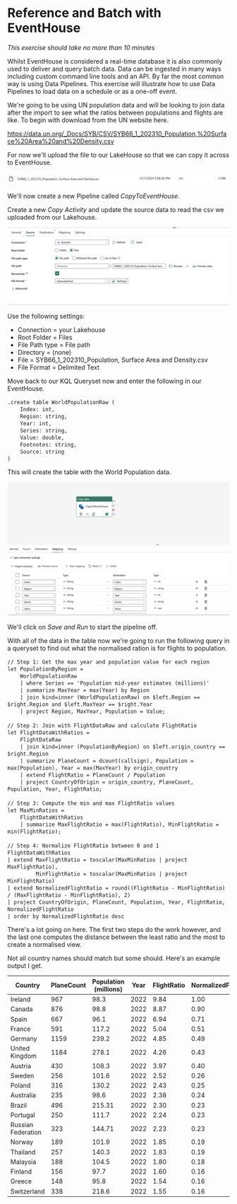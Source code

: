 # Reference and Batch with EventHouse 

*This exercise should take no more than 10 minutes*

Whilst EventHouse is considered a real-time database it is also commonly used to deliver and query batch data. Data can be ingested in many ways including custom command line tools and an API. By far the most common way is using Data Pipelines. This exercise will illustrate how to use Data Pipelines to load data on a schedule or as a one-off event.

We're going to be using UN population data and will be looking to join data after the import to see what the ratios between populations and flights are like. To begin with download from the UN website here.

https://data.un.org/_Docs/SYB/CSV/SYB66_1_202310_Population,%20Surface%20Area%20and%20Density.csv

For now we'll upload the file to our LakeHouse so that we can copy it across to EventHouse.

![alt text](../images/fileto_lakehouse.png)

We'll now create a new Pipeline called *CopyToEventHouse*.

Create a new *Copy Activity* and update the source data to read the csv we uploaded from our Lakehouse.

![alt text](../images//source_pipeline.png)

Use the following settings:

- Connection = your Lakehouse
- Root Folder = Files 
- File Path type = File path
- Directory = (none)
- File = SYB66_1_202310_Population, Surface Area and Density.csv
- File Format = Delimited Text

Move back to our KQL Queryset now and enter the following in our EventHouse.

```kql
.create table WorldPopulationRaw (
    Index: int,
    Region: string,
    Year: int,
    Series: string,
    Value: double,
    Footnotes: string,
    Source: string
)
```
This will create the table with the World Population data.

![alt text](../images/pipeline_mapped.png)

We'll click on *Save and Run* to start the pipeline off.

With all of the data in the table now we're going to run the following query in a queryset to find out what the normalised ration is for flights to population.

```kql
// Step 1: Get the max year and population value for each region
let PopulationByRegion = 
    WorldPopulationRaw
    | where Series == 'Population mid-year estimates (millions)'
    | summarize MaxYear = max(Year) by Region
    | join kind=inner (WorldPopulationRaw) on $left.Region == $right.Region and $left.MaxYear == $right.Year
    | project Region, MaxYear, Population = Value;

// Step 2: Join with FlightDataRaw and calculate FlightRatio
let FlightDataWithRatios = 
    FlightDataRaw
    | join kind=inner (PopulationByRegion) on $left.origin_country == $right.Region
    | summarize PlaneCount = dcount(callsign), Population = max(Population), Year = max(MaxYear) by origin_country
    | extend FlightRatio = PlaneCount / Population
    | project CountryOfOrigin = origin_country, PlaneCount, Population, Year, FlightRatio;

// Step 3: Compute the min and max FlightRatio values
let MaxMinRatios = 
    FlightDataWithRatios
    | summarize MaxFlightRatio = max(FlightRatio), MinFlightRatio = min(FlightRatio);

// Step 4: Normalize FlightRatio between 0 and 1
FlightDataWithRatios
| extend MaxFlightRatio = toscalar(MaxMinRatios | project MaxFlightRatio),
         MinFlightRatio = toscalar(MaxMinRatios | project MinFlightRatio)
| extend NormalizedFlightRatio = round((FlightRatio - MinFlightRatio) / (MaxFlightRatio - MinFlightRatio), 2)
| project CountryOfOrigin, PlaneCount, Population, Year, FlightRatio, NormalizedFlightRatio
| order by NormalizedFlightRatio desc
```

There's a lot going on here. The first two steps do the work however, and the last one computes the distance between the least ratio and the most to create a normalised view. 

Not all country names should match but some should. Here's an example output I get.

| Country               | PlaneCount | Population (millions) | Year | FlightRatio        | NormalizedFlightRatio |
|-----------------------|------------|------------------------|------|--------------------|------------------------|
| Ireland               | 967        | 98.3                  | 2022 | 9.84               | 1.00                   |
| Canada                | 876        | 98.8                  | 2022 | 8.87               | 0.90                   |
| Spain                 | 667        | 96.1                  | 2022 | 6.94               | 0.71                   |
| France                | 591        | 117.2                 | 2022 | 5.04               | 0.51                   |
| Germany               | 1159       | 239.2                 | 2022 | 4.85               | 0.49                   |
| United Kingdom        | 1184       | 278.1                 | 2022 | 4.26               | 0.43                   |
| Austria               | 430        | 108.3                 | 2022 | 3.97               | 0.40                   |
| Sweden                | 256        | 101.6                 | 2022 | 2.52               | 0.26                   |
| Poland                | 316        | 130.2                 | 2022 | 2.43               | 0.25                   |
| Australia             | 235        | 98.6                  | 2022 | 2.38               | 0.24                   |
| Brazil                | 496        | 215.31                | 2022 | 2.30               | 0.23                   |
| Portugal              | 250        | 111.7                 | 2022 | 2.24               | 0.23                   |
| Russian Federation    | 323        | 144.71                | 2022 | 2.23               | 0.23                   |
| Norway                | 189        | 101.9                 | 2022 | 1.85               | 0.19                   |
| Thailand              | 257        | 140.3                 | 2022 | 1.83               | 0.19                   |
| Malaysia              | 188        | 104.5                 | 2022 | 1.80               | 0.18                   |
| Finland               | 156        | 97.7                  | 2022 | 1.60               | 0.16                   |
| Greece                | 148        | 95.8                  | 2022 | 1.54               | 0.16                   |
| Switzerland           | 338        | 218.6                 | 2022 | 1.55               | 0.16                   |
